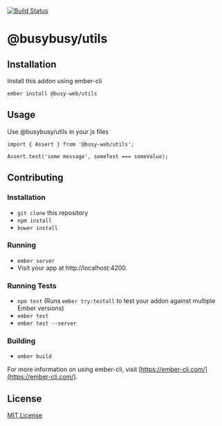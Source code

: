 [![Build Status](https://travis-ci.org/busy-web/utils.svg?branch=master)](https://travis-ci.org/busy-web/utils)

@busybusy/utils
==============================================================================

Installation
------------------------------------------------------------------------------

Install this addon using ember-cli
```
ember install @busy-web/utils
```

Usage
------------------------------------------------------------------------------

Use @busybusy/utils in your js files
```
import { Assert } from '@busy-web/utils';

Assert.test('some message', someTest === someValue);
```

Contributing
------------------------------------------------------------------------------

### Installation

* `git clone` this repository
* `npm install`
* `bower install`

### Running

* `ember server`
* Visit your app at http://localhost:4200.

### Running Tests

* `npm test` (Runs `ember try:testall` to test your addon against multiple Ember versions)
* `ember test`
* `ember test --server`

### Building

* `ember build`

For more information on using ember-cli, visit [https://ember-cli.com/](https://ember-cli.com/).


License
------------------------------------------------------------------------------

[MIT License](https://opensource.org/licenses/mit-license.php)
